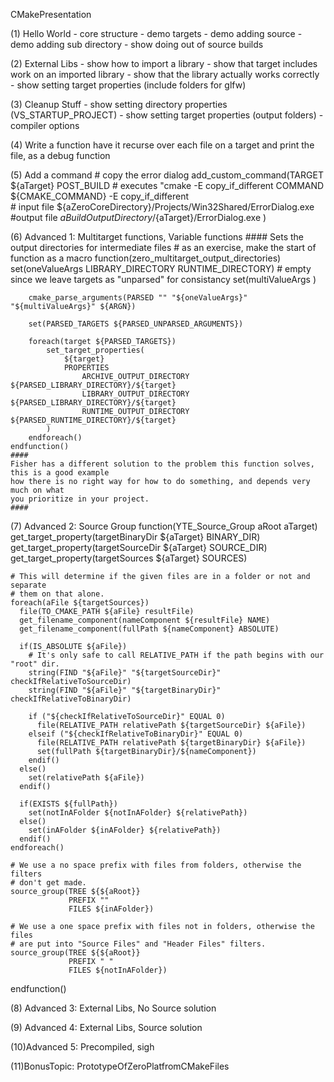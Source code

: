 CMakePresentation

(1) Hello World
    - core structure
    - demo targets
    - demo adding source
    - demo adding sub directory
    - show doing out of source builds

(2) External Libs
    - show how to import a library
    - show that target includes work on an imported library
    - show that the library actually works correctly
    - show setting target properties (include folders for glfw)

(3) Cleanup Stuff
    - show setting directory properties (VS_STARTUP_PROJECT)
    - show setting target properties (output folders)
    - compiler options
    
(4) Write a function
    have it recurse over each file on a target and print the file, as a debug function

(5) Add a command
    # copy the error dialog
    add_custom_command(TARGET ${aTarget} POST_BUILD
        # executes "cmake -E copy_if_different
        COMMAND ${CMAKE_COMMAND} -E copy_if_different  
        # input file
        ${aZeroCoreDirectory}/Projects/Win32Shared/ErrorDialog.exe
        #output file
        ${aBuildOutputDirectory}/${aTarget}/ErrorDialog.exe
    )

(6) Advanced 1: Multitarget functions, Variable functions
    #### Sets the output directories for intermediate files
    # as an exercise, make the start of function as a macro
    function(zero_multitarget_output_directories)
        set(oneValueArgs LIBRARY_DIRECTORY RUNTIME_DIRECTORY)
        # empty since we leave targets as "unparsed" for consistancy
        set(multiValueArgs )

        cmake_parse_arguments(PARSED "" "${oneValueArgs}" "${multiValueArgs}" ${ARGN})

        set(PARSED_TARGETS ${PARSED_UNPARSED_ARGUMENTS})

        foreach(target ${PARSED_TARGETS})
            set_target_properties(
                ${target}
                PROPERTIES
                    ARCHIVE_OUTPUT_DIRECTORY ${PARSED_LIBRARY_DIRECTORY}/${target}
                    LIBRARY_OUTPUT_DIRECTORY ${PARSED_LIBRARY_DIRECTORY}/${target}
                    RUNTIME_OUTPUT_DIRECTORY ${PARSED_RUNTIME_DIRECTORY}/${target}
            )
        endforeach()
    endfunction()
    ####
    Fisher has a different solution to the problem this function solves, this is a good example
    how there is no right way for how to do something, and depends very much on what
    you prioritize in your project.
    ####
    
(7) Advanced 2: Source Group
  function(YTE_Source_Group aRoot aTarget) 
    get_target_property(targetBinaryDir ${aTarget} BINARY_DIR)
    get_target_property(targetSourceDir ${aTarget} SOURCE_DIR)
    get_target_property(targetSources ${aTarget} SOURCES)
  
    # This will determine if the given files are in a folder or not and separate 
    # them on that alone. 
    foreach(aFile ${targetSources}) 
      file(TO_CMAKE_PATH ${aFile} resultFile) 
      get_filename_component(nameComponent ${resultFile} NAME) 
      get_filename_component(fullPath ${nameComponent} ABSOLUTE) 
      
      if(IS_ABSOLUTE ${aFile})
        # It's only safe to call RELATIVE_PATH if the path begins with our "root" dir.
        string(FIND "${aFile}" "${targetSourceDir}" checkIfRelativeToSourceDir)
        string(FIND "${aFile}" "${targetBinaryDir}" checkIfRelativeToBinaryDir)
  
        if ("${checkIfRelativeToSourceDir}" EQUAL 0)
          file(RELATIVE_PATH relativePath ${targetSourceDir} ${aFile})
        elseif ("${checkIfRelativeToBinaryDir}" EQUAL 0)
          file(RELATIVE_PATH relativePath ${targetBinaryDir} ${aFile})
          set(fullPath ${targetBinaryDir}/${nameComponent})
        endif()
      else()
        set(relativePath ${aFile})
      endif()
  
      if(EXISTS ${fullPath}) 
        set(notInAFolder ${notInAFolder} ${relativePath}) 
      else()
        set(inAFolder ${inAFolder} ${relativePath}) 
      endif() 
    endforeach() 
  
    # We use a no space prefix with files from folders, otherwise the filters  
    # don't get made. 
    source_group(TREE ${${aRoot}}  
                 PREFIX "" 
                 FILES ${inAFolder}) 
  
    # We use a one space prefix with files not in folders, otherwise the files 
    # are put into "Source Files" and "Header Files" filters. 
    source_group(TREE ${${aRoot}}  
                 PREFIX " " 
                 FILES ${notInAFolder}) 
  endfunction() 


(8) Advanced 3: External Libs, No Source solution

(9) Advanced 4: External Libs, Source solution

(10)Advanced 5: Precompiled, sigh

(11)BonusTopic: PrototypeOfZeroPlatfromCMakeFiles